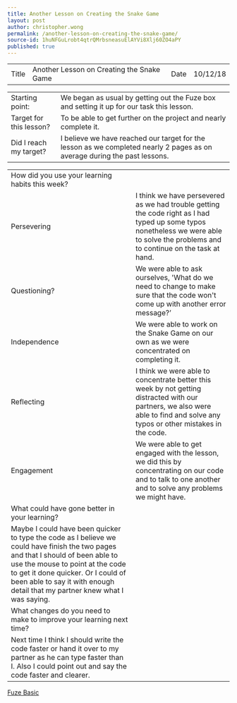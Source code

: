```yaml
---
title: Another Lesson on Creating the Snake Game
layout: post
author: christopher.wong
permalink: /another-lesson-on-creating-the-snake-game/
source-id: 1huNFGuLrobt4qtrQMrbsneasuElAYVi8Xlj60ZO4aPY
published: true
---
```

<table>
  <tr>
    <td>Title</td>
    <td>Another Lesson on Creating the Snake Game</td>
    <td>Date</td>
    <td>10/12/18</td>
  </tr>
</table>


<table>
  <tr>
    <td>Starting point:</td>
    <td>We began as usual by getting out the Fuze box and setting it up for our task this lesson.</td>
  </tr>
  <tr>
    <td>Target for this lesson?</td>
    <td>To be able to get further on the project and nearly complete it.</td>
  </tr>
  <tr>
    <td>Did I reach my target? </td>
    <td>I believe we have reached our target for the lesson as we completed nearly 2 pages as on average during the past lessons.</td>
  </tr>
</table>


<table>
  <tr>
    <td>How did you use your learning habits this week?</td>
    <td></td>
  </tr>
  <tr>
    <td>Persevering</td>
    <td>I think we have persevered as we had trouble getting the code right as I had typed up some typos nonetheless we were able to solve the problems and to continue on the task at hand.</td>
  </tr>
  <tr>
    <td>Questioning?</td>
    <td>We were able to ask ourselves, 'What do we need to change to make sure that the code won't come up with another error message?’</td>
  </tr>
  <tr>
    <td>Independence</td>
    <td>We were able to work on the Snake Game on our own as we were concentrated on completing it.</td>
  </tr>
  <tr>
    <td>Reflecting</td>
    <td>I think we were able to concentrate better this week by not getting distracted with our partners, we also were able to find and solve any typos or other mistakes in the code.</td>
  </tr>
  <tr>
    <td>Engagement</td>
    <td>We were able to get engaged with the lesson, we did this by concentrating on our code and to talk to one another and to solve any problems we might have.</td>
  </tr>
  <tr>
    <td>What could have gone better in your learning?</td>
    <td></td>
  </tr>
  <tr>
    <td>Maybe I could have been quicker to type the code as I believe we could have finish the two pages and that I should of been able to use the mouse to point at the code to get it done quicker. Or I could of been able to say it with enough detail that my partner knew what I was saying.</td>
    <td></td>
  </tr>
  <tr>
    <td>What changes do you need to make to improve your learning next time?</td>
    <td></td>
  </tr>
  <tr>
    <td>Next time I think I should write the code faster or hand it over to my partner as he can type faster than I. Also I could point out and say the code faster and clearer.</td>
    <td></td>
  </tr>
</table>

<a href="https://www.fuze.co.uk">Fuze Basic</a>
